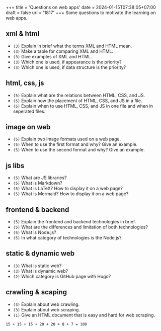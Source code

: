 +++
title = 'Questions on web apps'
date = 2024-01-15T07:38:05+07:00
draft = false
url = '1817'
+++
Some questions to motivate the learning on web apps.
<!--more-->


## xml & html
+ `(3)` Explain in brief what the terms XML and HTML mean.
+ `(3)` Make a table for comparing XML and HTML. 
+ `(3)` Give examples of XML and HTML.
+ `(3)` Which one is used, if appearance is the priority?
+ `(3)` Which one is used, if data structure is the priority?


## html, css, js
+ `(5)` Explain what are the relations between HTML, CSS, and JS.
+ `(5)` Explain how the placement of HTML, CSS, and JS in a file.
+ `(5)` Explain when to use HTML, CSS, and JS in one file and when in seperated files.


## image on web
+ `(5)` Explain two image formats used on a web page.
+ `(5)` When to use the first format and why? Give an example.
+ `(5)` When to use the second format and why? Give an example.


## js libs
+ `(5)` What are JS libraries?
+ `(5)` What is Markdown?
+ `(5)` What is LaTeX? How to display it on a web page?
+ `(5)` What is Mermaid? How to display it on a web page?


## frontend & backend
+ `(5)` Explain the frontend and backend technologies in brief.
+ `(5)` What are the differences and limitation of both technologies?
+ `(5)` What is Node.js?
+ `(5)` In what category of technologies is the Node.js?


## static & dynamic web
+ `(3)` What is static web?
+ `(3)` What is dynamic web?
+ `(2)` Which category is GitHub page with Hugo?


## crawling & scaping
+ `(3)` Explain about web crawling.
+ `(3)` Explain about web scraping.
+ `(1)` Give an HTML document that is easy and hard for web scraping.


```
15 + 15 + 15 + 20 + 20 + 8 + 7 = 100
```

